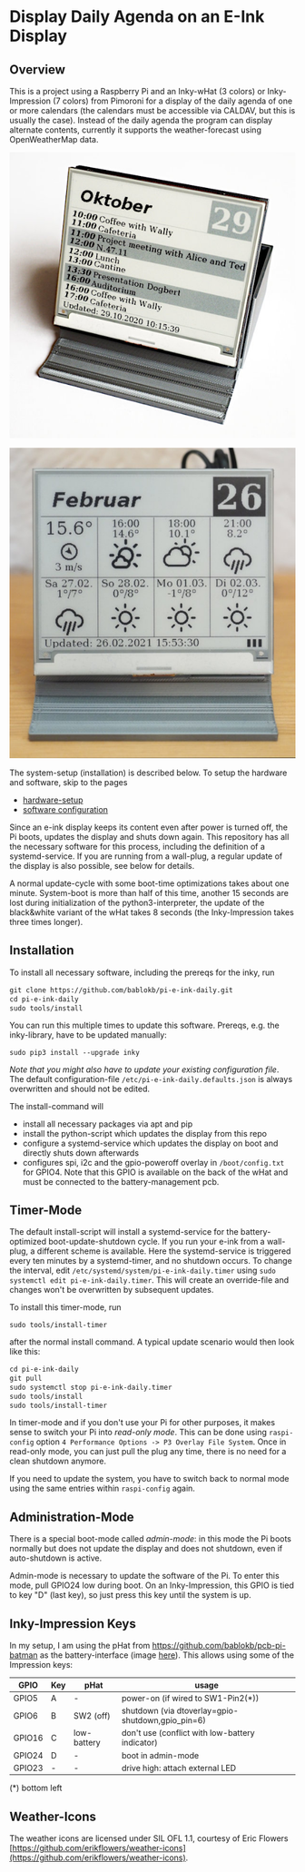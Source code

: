 Display Daily Agenda on an E-Ink Display
========================================


Overview
--------

This is a project using a Raspberry Pi and an Inky-wHat (3 colors) or
Inky-Impression (7 colors) from Pimoroni for a display of the daily
agenda of one or more calendars (the calendars must be accessible via
CALDAV, but this is usually the case). Instead of the daily agenda
the program can display alternate contents, currently it supports
the weather-forecast using OpenWeatherMap data.

![](calendar.jpg)

![](weather.jpg)

The system-setup (installation) is described below. To setup the
hardware and software, skip to the pages

  - [hardware-setup](hardware-setup.md)
  - [software configuration](configuration.md)

Since an e-ink display keeps its content even after power is turned off,
the Pi boots, updates the display and shuts down again. This repository
has all the necessary software for this process, including the definition
of a systemd-service. If you are running from a wall-plug, a regular
update of the display is also possible, see below for details.

A normal update-cycle with some boot-time optimizations takes about one
minute. System-boot is more than half of this time, another 15 seconds are lost
during initialization of the python3-interpreter, the update of the
black&white variant of the wHat takes 8 seconds (the Inky-Impression takes
three times longer).


Installation
------------

To install all necessary software, including the prereqs for the inky, run

    git clone https://github.com/bablokb/pi-e-ink-daily.git
    cd pi-e-ink-daily
    sudo tools/install

You can run this multiple times to update this software. Prereqs,
e.g. the inky-library, have to be updated manually:

    sudo pip3 install --upgrade inky

*Note that you might also have to update your existing configuration file*.
The default configuration-file `/etc/pi-e-ink-daily.defaults.json` is
always overwritten and should not be edited.

The install-command will

  - install all necessary packages via apt and pip
  - install the python-script which updates the display from this repo
  - configure a systemd-service which updates the display on boot
    and directly shuts down afterwards
  - configures spi, i2c and the gpio-poweroff overlay in `/boot/config.txt`
    for GPIO4.
    Note that this GPIO is available on the back of the wHat and must
    be connected to the battery-management pcb.


Timer-Mode
----------

The default install-script will install a systemd-service for the battery-optimized
boot-update-shutdown cycle. If you run your e-ink from a wall-plug, a different
scheme is available. Here the systemd-service is triggered every ten minutes by
a systemd-timer, and no shutdown occurs. To change the interval, edit
`/etc/systemd/system/pi-e-ink-daily.timer` using
`sudo systemctl edit pi-e-ink-daily.timer`. This will create an override-file and
changes won't be overwritten by subsequent updates.

To install this timer-mode, run

    sudo tools/install-timer

after the normal install command. A typical update scenario would then look like this:

    cd pi-e-ink-daily
    git pull
    sudo systemctl stop pi-e-ink-daily.timer
    sudo tools/install
    sudo tools/install-timer

In timer-mode and if you don't use your Pi for other purposes, it makes sense to
switch your Pi into *read-only mode*. This can be done using `raspi-config` option
`4 Performance Options -> P3 Overlay File System`. Once in read-only mode, you can
just pull the plug any time, there is no need for a clean shutdown anymore.

If you need to update the system, you have to switch back to normal mode using
the same entries within `raspi-config` again.


Administration-Mode
-------------------

There is a special boot-mode called *admin-mode*: in this mode the Pi
boots normally but does not update the display and does not shutdown,
even if auto-shutdown is active.

Admin-mode is necessary to update the software of the Pi. To enter
this mode, pull GPIO24 low during boot. On an Inky-Impression, this
GPIO is tied to key "D" (last key), so just press this key until the
system is up.


Inky-Impression Keys
--------------------

In my setup, I am using the pHat from <https://github.com/bablokb/pcb-pi-batman>
as the battery-interface (image [here](Inky-Impression-Frame/pi-with-hat.jpg)).
This allows using some of the Impression keys:

|GPIO   | Key  | pHat        | usage
|-------|------|-------------|-------------------
|GPIO5  |  A   | -           | power-on (if wired to SW1-Pin2(*))
|GPIO6  |  B   | SW2 (off)   | shutdown (via dtoverlay=gpio-shutdown,gpio_pin=6)
|GPIO16 |  C   | low-battery | don't use (conflict with low-battery indicator)
|GPIO24 |  D   | -           | boot in admin-mode
|GPIO23 |  -   | -           | drive high: attach external LED

(*) bottom left


Weather-Icons
-------------

The weather icons are licensed under SIL OFL 1.1, courtesy of
Eric Flowers [https://github.com/erikflowers/weather-icons](https://github.com/erikflowers/weather-icons).
